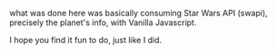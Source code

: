 what was done here was basically consuming Star Wars API (swapi), precisely the planet's info, with Vanilla Javascript.

I hope you find it fun to do, just like I did.
